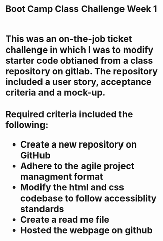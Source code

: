 <h1>Boot Camp Class Challenge Week 1
<br><br>  
<p>This was an on-the-job ticket challenge in which I was to modify starter code obtianed from a class repository on gitlab. The repository included a user story, acceptance criteria and a mock-up.   
<br><br>  
  Required criteria included the following:
  <ul> 
    <li>Create a new repository on GitHub</li>
    <li>Adhere to the agile project managment format</li>
    <li>Modify the html and css codebase to follow accessiblity standards</li>
    <li>Create a read me file</li>
    <li>Hosted the webpage on github</li>
  </ul>
      
      
      
  
  
  
  
